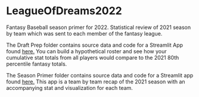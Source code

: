 # LeagueOfDreams2022
Fantasy Baseball season primer for 2022. Statistical review of 2021 season by team which was sent to each member of the fantasy league.

The Draft Prep folder contains source data and code for a Streamlit App found [here.](https://hrgrafton92-leagueofdreams2022-draft-prepmockdraft-gsaypm.streamlit.app/)
You can build a hypothetical roster and see how your cumulative stat totals from all players would compare to the 2021 80th percentile fantasy totals.

The Season Primer folder contains source data and code for a Streamlit app found [here.](https://hrgrafton92-leagueofdrea-season-primerleagueofdreams2022-ksskpc.streamlit.app/)
This app is a team by team recap of the 2021 season with an accompanying stat and visualization for each team. 
